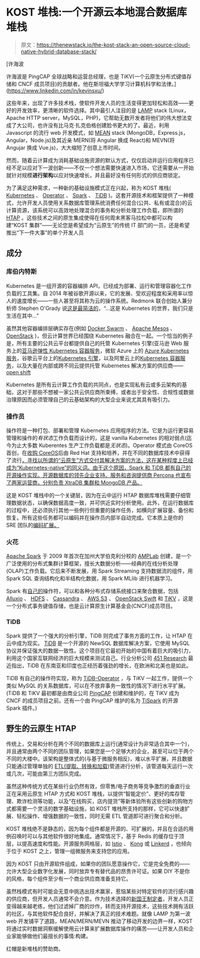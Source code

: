 # KOST 堆栈:一个开源云本地混合数据库堆栈

> 原文：<https://thenewstack.io/the-kost-stack-an-open-source-cloud-native-hybrid-database-stack/>

[](https://www.linkedin.com/in/kevinsxu/)

 [许海波

许海波是 PingCAP 全球战略和运营总经理，也是 TiKV(一个云原生分布式键值存储和 CNCF 成员项目)的贡献者。他在斯坦福大学学习计算机科学和法律。](https://www.linkedin.com/in/kevinsxu/) [](https://www.linkedin.com/in/kevinsxu/)

这些年来，出现了许多技术栈，使软件开发人员的生活变得更加轻松和高效——更好的开发效率，更清晰的软件选择。其中最引人注目的是 [LAMP](https://en.wikipedia.org/wiki/LAMP_(software_bundle)) stack (Linux，Apache HTTP server，MySQL，PHP)，它帮助无数开发者将他们的伟大想法变成了大公司，也许没有比马克·扎克伯格创建脸书更大的了。最近，利用 Javascript 的流行 web 开发模式，如 [MEAN](https://thenewstack.io/deploy-a-mean-web-app-with-google-kubernetes-engine-portworx/) stack (MongoDB，Express.js，Angular，Node.js)及其近亲 MERN(将 Angular 换成 React)和 MEVN(将 Angujar 换成 Vue.js)，大大缩短了创意上市时间。

然而，随着云计算成为消耗基础设施资源的默认方式，仅仅启动并运行应用程序已经不足以应对下一波创新——不仅一个想法需要快速进入市场，它还需要从一开始就针对规模**进行架构**以应对快速增长，并且最好没有任何形式的供应商锁定。

为了满足这种需求，一种新的基础设施模式正在兴起，称为 KOST 堆栈( [Kubernetes](/category/kubernetes/) 、 [Operator](https://coreos.com/blog/introducing-operator-framework) 、 [Spark](https://en.wikipedia.org/wiki/Apache_Spark) 、 [TiDB](https://en.wikipedia.org/wiki/TiDB) )。这套开源技术和框架提供了一种模式，允许开发人员使用关系数据库管理系统消费任何混合(公共、私有或混合)的云计算资源，该系统可以高效地处理混合的事务和分析处理工作负载，即所谓的 [HTAP](https://en.wikipedia.org/wiki/Hybrid_transactional/analytical_processing_(HTAP)) 。这些技术之间的原生集成使得在任何周末黑客马拉松中都可以构建“KOST 集群”——无论您是希望成为“云原生”的传统 IT 部门的一员，还是希望推出“下一件大事”的单个开发人员

## 成分

### 库伯内特斯

Kubernetes 是一组开源的容器编排 API，已经成为部署、运行和管理容器化工作负载的工具集。自 2014 年被谷歌开源以来，它的发展、受欢迎程度和采用率以惊人的速度增长——一些人甚至将其称为云的操作系统。Redmonk 联合创始人兼分析师 Stephen O'Grady 说[这是最简洁的](https://redmonk.com/sogrady/2018/11/07/vmware-heptio/)，“…这是 Kubernetes 的世界，我们只是生活在其中…”

虽然其他容器编排层确实存在(例如 [Docker Swarm](https://en.wikipedia.org/wiki/Docker_(software)) 、 [Apache Mesos](https://en.wikipedia.org/wiki/Apache_Mesos) 、 [OpenStack](https://en.wikipedia.org/wiki/OpenStack) )，但云计算世界已经围绕 Kubernetes 融合在一起。一个恰当的例子是，所有主要的公共云平台都提供自己的托管 Kubernetes 引擎(亚马逊 Web 服务上的[亚马逊弹性 Kubernetes 容器服务](https://aws.amazon.com/eks/)，微软 Azure 上的 [Azure Kubernetes 服务](https://azure.microsoft.com/en-us/services/kubernetes-service/)，谷歌云平台上的[Kubernetes 引擎](https://cloud.google.com/kubernetes-engine/)，以及阿里云上的[Kubernetes 容器服务](https://www.alibabacloud.com/product/kubernetes)，以及大量在内部或跨不同云提供托管 Kubernetes 解决方案的供应商——[open shift](https://www.openshift.com/)

Kubernetes 是所有云计算工作负载的共同点，也是实现私有云或多云架构的基础，这对于那些不想被一家公共云供应商所束缚，或者出于安全性、合规性或数据治理原因而必须管理自己的云基础架构的大型企业来说尤其具有吸引力。

### 操作员

操作符是一种打包、部署和管理 Kubernetes 应用程序的方法。它是为运行更容易管理和操作的*有状态*工作负载而设计的，这是 vanilla Kubernetes 的相对弱点(迄今为止大多数 Kuberentes 生产工作负载都是*无状态*)。Operator 模式由 CoreOS 首创，在[收购 CoreOS](https://www.redhat.com/en/about/press-releases/red-hat-acquire-coreos-expanding-its-kubernetes-and-containers-leadership)后由 Red Hat 支持和培养，并在不同的数据库技术中获得了流行[，寻找以所谓的“云原生”方式交付其解决方案的方法，这在某种程度上已经成为“Kubernetes-native”的同义词。由于这个原因，Spark 和 TiDB 都有自己的开源操作实现。开源数据库的领先企业支持、服务和咨询提供商 Percona 也宣布了两家运营商，分别负责 XtraDB 集群和 MongoDB 产品。](/databases-operators-bring-stateful-workloads-to-kubernetes/)

这是 KOST 堆栈中的一个关键层，因为在云中运行 HTAP 数据库堆栈需要仔细管理数据状态，以确保数据高度一致，并可供近实时分析使用。此外，在运行数据库的过程中，还必须执行其他一些例行但重要的操作任务，如横向扩展容量、备份和恢复。所有这些任务都可以编码并在操作员内部半自动完成。它本质上是你的 SRE 团队的[编码扩展。](https://coreos.com/blog/introducing-operators.html)

### 火花

[Apache Spark](https://spark.apache.org/) 于 2009 年首次在加州大学伯克利分校的 [AMPLab](https://amplab.cs.berkeley.edu/) 创建，是一个广泛使用的分布式集群计算框架，擅长大数据分析——经典的在线分析处理(OLAP)工作负载。它后来不断发展，用 Spark Streaming 支持数据流的组件，用 Spark SQL 查询结构化和半结构化数据，用 Spark MLlib 进行机器学习。

Spark 有[自己的](https://github.com/GoogleCloudPlatform/spark-on-k8s-operator)操作符，可以和各种分布式存储系统接口来聚合数据，包括 [Alluxio](https://www.alluxio.io/) 、 [HDFS](https://hadoop.apache.org/docs/r1.2.1/hdfs_design.html) 、 [Cassandra](http://cassandra.apache.org/) 、 [AWS S3](https://aws.amazon.com/s3/) 、 [OpenStack Swift](https://wiki.openstack.org/wiki/Swift) 和 [TiKV](https://tikv.org/) ，这是一个分布式事务键值存储，也是云计算原生计算基金会(CNCF)成员项目。

### TiDB

Spark 提供了一个强大的分析引擎，TiDB 则完成了事务方面的工作，让 HTAP 在云中成为现实。 [TiDB](https://thenewstack.io/chaos-tools-and-techniques-for-testing-the-tidb-distributed-newsql-database/) 是一个开源的 NewSQL 数据库解决方案，它使用 MySQL 协议并保证强大的数据一致性。这个项目在它最初开始的中国有着巨大的吸引力，利用这个国家互联网经济的巨大规模来测试自己。行业分析公司 [451 Research](https://cdn2.hubspot.net/hubfs/4466002/451_Research_PingCAP_Report_08MAY2019.pdf) 最近指出，TiDB 在东南亚和印度也正经历着强劲的增长，在欧洲和北美也是如此。

TiDB 有自己的操作符实现，称为 [TiDB-Operator](https://github.com/pingcap/tidb-operator) ，与 TiKV 一起工作，提供一个类似 MySQL 的关系数据库，可以在不放弃事务一致性的情况下进行水平扩展。(TiDB 和 TiKV 最初都是由商业公司 [PingCAP](https://www.pingcap.com/en/) 创建和维护的，在 TiKV 成为 CNCF 的成员项目之前。还有一个由 PingCAP 维护的名为 [TiSpark](https://github.com/pingcap/tispark) 的开源 Spark 插件。)

## 野生的云原生 HTAP

传统上，交易和分析在两个不同的数据库上运行(通常设计为非常适合其中一个)，并且通常由两个不同的团队管理，如果您是一个足够大的企业，甚至可以位于两个不同的大楼中。该架构是整体式的(与基于微服务相反)，难以水平扩展，并且数据只能通过管理单独的 [ETL(提取、转换和加载)](https://www.sas.com/en_us/insights/data-management/what-is-etl.html)管道进行分析，该管道每天运行一次或几次，可能由第三方团队完成。

虽然这种传统方式在某些行业仍然有效，但零售/电子商务等竞争激烈的垂直行业正在采用云原生 HTAP 方式和 KOST 堆栈，以提供“智能定价”、更好的库存管理、欺诈检测等功能，以及“在线购买，店内提货”等新体验所有这些创新的购物方式都需要一个灵活的数字基础设施，如 KOST 堆栈所支持的那样，它可以快速扩展、轻松操作、增强数据的一致性，同时无需 ETL 管道即可进行聚合和分析。

KOST 堆栈绝不是静态的，因为每个组件都是开源的、可扩展的，并且在合适的用例召唤时可以与其他软件很好地集成。通常情况下，基于 Redis 的缓存位于顶层，以提高速度和性能。开源服务网格层，如 [Istio](https://istio.io/) 、 [Kong](https://thenewstack.io/kong-at-1-0-a-service-control-platform/) 或 [Linkerd](https://linkerd.io/) ，也倾向于位于 KOST 之上，管理一组微服务来支持您的应用。

因为 KOST 只由开源软件组成，如果你的团队愿意操作它，它是完全免费的——允许大型企业数字化发展，同时放弃专有替代品的昂贵许可证。如果 DIY 不是你的风格，每个组件至少有一个商业供应商准备支持它。

虽然栈模式有时可能会无意中挑选出技术赢家，惹恼某些对特定软件的流行感兴趣的供应商，但开发人员通常不会介意。作为技术选择的[新国王制定者](https://www.amazon.com/New-Kingmakers-Developers-Conquered-World-ebook/dp/B0097E4MEU)，开发人员正变得越来越老练，他们过滤掉厂商的炒作，转而支持开源技术，这些技术拥有活跃的社区，与其他软件配合良好，并解决了真正的技术难题。就像 LAMP 为第一波 web 开发铺平了道路，MEAN/MERN/MEVN 推动了移动开发的边界一样，KOST 将通过实时数据洞察缓解使用云计算来扩展数据库操作的痛苦——让开发人员和企业家能够做他们最擅长的事情:构建。

红帽是新堆栈的赞助商。

<svg xmlns:xlink="http://www.w3.org/1999/xlink" viewBox="0 0 68 31" version="1.1"><title>Group</title> <desc>Created with Sketch.</desc></svg>